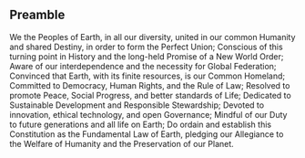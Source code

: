 ## Preamble

We the Peoples of Earth, in all our diversity, united in our common Humanity and shared Destiny, in order to form the Perfect Union; Conscious of this turning point in History and the long-held Promise of a New World Order; Aware of our interdependence and the necessity for Global Federation; Convinced that Earth, with its finite resources, is our Common Homeland; Committed to Democracy, Human Rights, and the Rule of Law; Resolved to promote Peace, Social Progress, and better standards of Life; Dedicated to Sustainable Development and Responsible Stewardship; Devoted to innovation, ethical technology, and open Governance; Mindful of our Duty to future generations and all life on Earth; Do ordain and establish this Constitution as the Fundamental Law of Earth, pledging our Allegiance to the Welfare of Humanity and the Preservation of our Planet.
